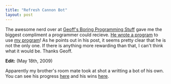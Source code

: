 ```yaml
---
title: "Refresh Cannon Bot"
layout: post
---
```


The awesome nerd over at <a href="http://geoff.greer.fm/">Geoff's Boring Programming Stuff</a> gave me the biggest compliment a programmer could recieve. <a href="http://geoff.greer.fm/2009/05/05/refresh-cannon-bot/">He wrote a program</a> to use <a href="{{ site.url }}/blog/refresh-cannon/">my program</a>! As he points out in his post, it seems pretty clear that he is not the only one. If there is anything more rewarding than that, I can't think what it would be. Thanks Geoff.

<strong>Edit:</strong> (May 18th, 2009)

Apparently my brother's room mate took at shot a writting a bot of his own. You can see his progress <a href="http://banach.ucsd.edu/RefreshCannon/">here</a> and his wins <a href="http://banach.ucsd.edu/RefreshCannon/wins.php">here</a>.
